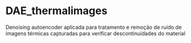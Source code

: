 # DAE_thermalimages
Denoising autoencoder aplicada para tratamento e remoção de ruído de imagens térmicas capturadas para verificar descontinuidades do material
